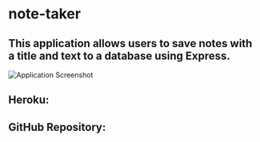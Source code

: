 # note-taker

## This application allows users to save notes with a title and text to a database using Express.

![Application Screenshot](./src/images/screenshot.png)

## Heroku:
## GitHub Repository: